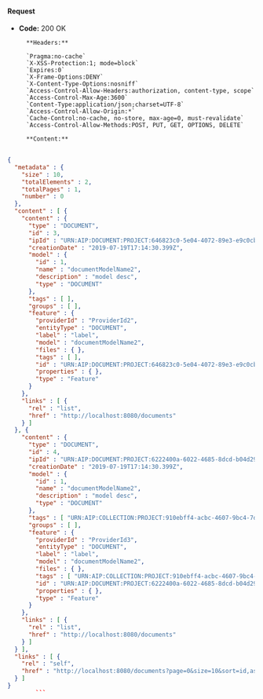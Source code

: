 #### Request

* **Code:** 200 OK

        **Headers:**

        `Pragma:no-cache`
        `X-XSS-Protection:1; mode=block`
        `Expires:0`
        `X-Frame-Options:DENY`
        `X-Content-Type-Options:nosniff`
        `Access-Control-Allow-Headers:authorization, content-type, scope`
        `Access-Control-Max-Age:3600`
        `Content-Type:application/json;charset=UTF-8`
        `Access-Control-Allow-Origin:*`
        `Cache-Control:no-cache, no-store, max-age=0, must-revalidate`
        `Access-Control-Allow-Methods:POST, PUT, GET, OPTIONS, DELETE`

        **Content:**

```json
    
{
  "metadata" : {
    "size" : 10,
    "totalElements" : 2,
    "totalPages" : 1,
    "number" : 0
  },
  "content" : [ {
    "content" : {
      "type" : "DOCUMENT",
      "id" : 3,
      "ipId" : "URN:AIP:DOCUMENT:PROJECT:646823c0-5e04-4072-89e3-e9c0cb10af97:V1",
      "creationDate" : "2019-07-19T17:14:30.399Z",
      "model" : {
        "id" : 1,
        "name" : "documentModelName2",
        "description" : "model desc",
        "type" : "DOCUMENT"
      },
      "tags" : [ ],
      "groups" : [ ],
      "feature" : {
        "providerId" : "ProviderId2",
        "entityType" : "DOCUMENT",
        "label" : "label",
        "model" : "documentModelName2",
        "files" : { },
        "tags" : [ ],
        "id" : "URN:AIP:DOCUMENT:PROJECT:646823c0-5e04-4072-89e3-e9c0cb10af97:V1",
        "properties" : { },
        "type" : "Feature"
      }
    },
    "links" : [ {
      "rel" : "list",
      "href" : "http://localhost:8080/documents"
    } ]
  }, {
    "content" : {
      "type" : "DOCUMENT",
      "id" : 4,
      "ipId" : "URN:AIP:DOCUMENT:PROJECT:6222400a-6022-4685-8dcd-b04d29bf354c:V1",
      "creationDate" : "2019-07-19T17:14:30.399Z",
      "model" : {
        "id" : 1,
        "name" : "documentModelName2",
        "description" : "model desc",
        "type" : "DOCUMENT"
      },
      "tags" : [ "URN:AIP:COLLECTION:PROJECT:910ebff4-acbc-4607-9bc4-7d2d9bfd750e:V1" ],
      "groups" : [ ],
      "feature" : {
        "providerId" : "ProviderId3",
        "entityType" : "DOCUMENT",
        "label" : "label",
        "model" : "documentModelName2",
        "files" : { },
        "tags" : [ "URN:AIP:COLLECTION:PROJECT:910ebff4-acbc-4607-9bc4-7d2d9bfd750e:V1" ],
        "id" : "URN:AIP:DOCUMENT:PROJECT:6222400a-6022-4685-8dcd-b04d29bf354c:V1",
        "properties" : { },
        "type" : "Feature"
      }
    },
    "links" : [ {
      "rel" : "list",
      "href" : "http://localhost:8080/documents"
    } ]
  } ],
  "links" : [ {
    "rel" : "self",
    "href" : "http://localhost:8080/documents?page=0&size=10&sort=id,asc"
  } ]
}
        ```
